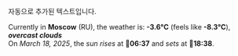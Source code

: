 
자동으로 추가된 텍스트입니다.

<!--START_SECTION:weather:moscow-->
Currently in **Moscow** (RU), the weather is: **-3.6°C** (feels like **-8.3°C**), ***overcast clouds***<br/>
On *March 18, 2025*, the *sun rises* at 🌅**06:37** and *sets* at 🌇**18:38**.
<!--END_SECTION:weather-->
